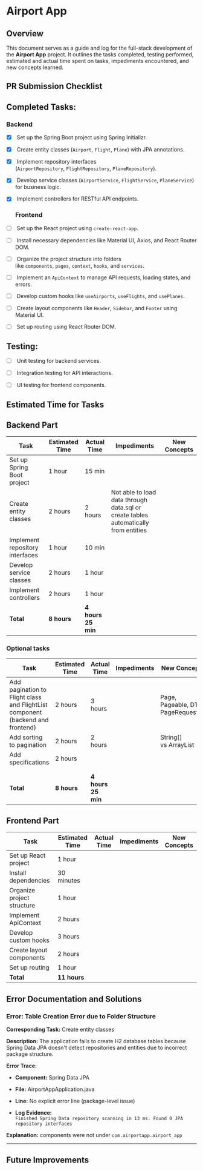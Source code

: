# Airport App

## Overview

This document serves as a guide and log for the full-stack development of the **Airport App** project. It outlines the tasks completed, testing performed, estimated and actual time spent on tasks, impediments encountered, and new concepts learned.

## PR Submission Checklist

## **Completed Tasks**:

### Backend

- [x]  Set up the Spring Boot project using Spring Initializr.

- [x]  Create entity classes (`Airport`, `Flight`, `Plane`) with JPA annotations.

- [x]  Implement repository interfaces (`AirportRepository`, `FlightRepository`, `PlaneRepository`).

- [x]  Develop service classes (`AirportService`, `FlightService`, `PlaneService`) for business logic.

- [x]  Implement controllers for RESTful API endpoints.
  
  ### Frontend

- [ ]  Set up the React project using `create-react-app`.

- [ ]  Install necessary dependencies like Material UI, Axios, and React Router DOM.

- [ ]  Organize the project structure into folders like `components`, `pages`, `context`, `hooks`, and `services`.

- [ ]  Implement an `ApiContext` to manage API requests, loading states, and errors.

- [ ]  Develop custom hooks like `useAirports`, `useFlights`, and `usePlanes`.

- [ ]  Create layout components like `Header`, `Sidebar`, and `Footer` using Material UI.

- [ ]  Set up routing using React Router DOM.

## **Testing**:

- [ ]  Unit testing for backend services.

- [ ]  Integration testing for API interactions.

- [ ]  UI testing for frontend components.

## Estimated Time for Tasks

## Backend Part

| Task                            | Estimated Time | Actual Time        | Impediments                                                                         | New Concepts |
| ------------------------------- | -------------- | ------------------ | ----------------------------------------------------------------------------------- | ------------ |
| Set up Spring Boot project      | 1 hour         | 15 min             |                                                                                     |              |
| Create entity classes           | 2 hours        | 2 hours            | Not able to load data through data.sql or create tables automatically from entities |              |
| Implement repository interfaces | 1 hour         | 10 min             |                                                                                     |              |
| Develop service classes         | 2 hours        | 1 hour             |                                                                                     |              |
| Implement controllers           | 2 hours        | 1 hour             |                                                                                     |              |
| **Total**                       | **8 hours**    | **4 hours 25 min** |                                                                                     |              |

### Optional tasks

| Task                                                                           | Estimated Time | Actual Time        | Impediments | New Concepts                        |
| ------------------------------------------------------------------------------ | -------------- | ------------------ | ----------- | ----------------------------------- |
| Add pagination to Flight class and FlightList component (backend and frontend) | 2 hours        | 3 hours            |             | Page, Pageable, DTO, PageRequest.of |
| Add sorting to pagination                                                      | 2 hours        | 2 hours            |             | String[] vs ArrayList<String>       |
| Add specifications                                                             | 2 hours        |                    |             |                                     |
|                                                                                |                |                    |             |                                     |
|                                                                                |                |                    |             |                                     |
| **Total**                                                                      | **8 hours**    | **4 hours 25 min** |             |                                     |

## Frontend Part

| Task                       | Estimated Time | Actual Time | Impediments | New Concepts |
| -------------------------- | -------------- | ----------- | ----------- | ------------ |
| Set up React project       | 1 hour         |             |             |              |
| Install dependencies       | 30 minutes     |             |             |              |
| Organize project structure | 1 hour         |             |             |              |
| Implement ApiContext       | 2 hours        |             |             |              |
| Develop custom hooks       | 3 hours        |             |             |              |
| Create layout components   | 2 hours        |             |             |              |
| Set up routing             | 1 hour         |             |             |              |
| **Total**                  | **11 hours**   |             |             |              |

## Error Documentation and Solutions

### Error: Table Creation Error due to Folder Structure

**Corresponding Task:** Create entity classes

**Description:** The application fails to create H2 database tables because Spring Data JPA doesn't detect repositories and entities due to incorrect package structure.

**Error Trace:**

- **Component:** Spring Data JPA

- **File:** AirportAppApplication.java

- **Line:** No explicit error line (package-level issue)

- **Log Evidence:**  
  `Finished Spring Data repository scanning in 13 ms. Found 0 JPA repository interfaces`

**Explanation:** components were not under `com.airportapp.airport_app`

---

## Future Improvements
